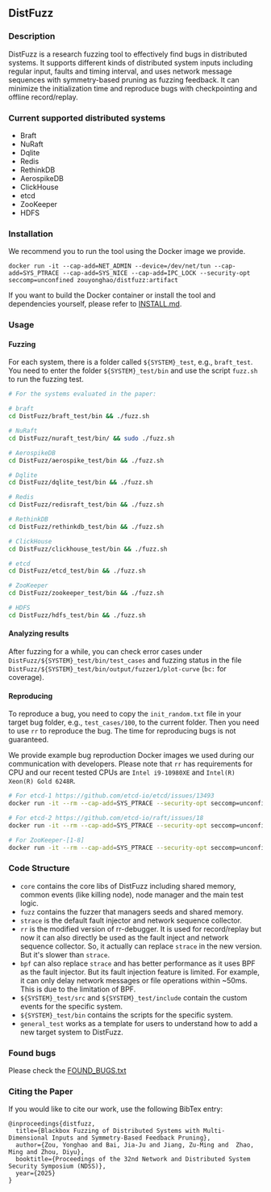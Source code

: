 ## DistFuzz

### Description

DistFuzz is a research fuzzing tool to effectively find bugs in distributed systems. It supports different kinds of distributed system inputs including regular input, faults and timing interval, and uses network message sequences with symmetry-based pruning as fuzzing feedback. It can minimize the initialization time and reproduce bugs with checkpointing and offline record/replay.

### Current supported distributed systems

* Braft
* NuRaft
* Dqlite
* Redis
* RethinkDB
* AerospikeDB
* ClickHouse
* etcd
* ZooKeeper
* HDFS

### Installation

We recommend you to run the tool using the Docker image we provide.

```
docker run -it --cap-add=NET_ADMIN --device=/dev/net/tun --cap-add=SYS_PTRACE --cap-add=SYS_NICE --cap-add=IPC_LOCK --security-opt seccomp=unconfined zouyonghao/distfuzz:artifact
```

If you want to build the Docker container or install the tool and dependencies yourself, please refer to [INSTALL.md](INSTALL.md).

### Usage

#### Fuzzing
For each system, there is a folder called `${SYSTEM}_test`, e.g., `braft_test`. You need to enter the folder `${SYSTEM}_test/bin` and use the script `fuzz.sh` to run the fuzzing test.

```bash
# For the systems evaluated in the paper:

# braft
cd DistFuzz/braft_test/bin && ./fuzz.sh

# NuRaft
cd DistFuzz/nuraft_test/bin/ && sudo ./fuzz.sh

# AerospikeDB
cd DistFuzz/aerospike_test/bin && ./fuzz.sh

# Dqlite
cd DistFuzz/dqlite_test/bin && ./fuzz.sh

# Redis
cd DistFuzz/redisraft_test/bin && ./fuzz.sh

# RethinkDB
cd DistFuzz/rethinkdb_test/bin && ./fuzz.sh

# ClickHouse
cd DistFuzz/clickhouse_test/bin && ./fuzz.sh

# etcd
cd DistFuzz/etcd_test/bin && ./fuzz.sh

# ZooKeeper
cd DistFuzz/zookeeper_test/bin && ./fuzz.sh

# HDFS
cd DistFuzz/hdfs_test/bin && ./fuzz.sh
```

#### Analyzing results

After fuzzing for a while, you can check error cases under `DistFuzz/${SYSTEM}_test/bin/test_cases` and fuzzing status in the file `DistFuzz/${SYSTEM}_test/bin/output/fuzzer1/plot-curve` (`bc:` for coverage).

#### Reproducing

To reproduce a bug, you need to copy the `init_random.txt` file in your target bug folder, e.g., `test_cases/100`, to the current folder. Then you need to use `rr` to reproduce the bug. The time for reproducing bugs is not guaranteed.

We provide example bug reproduction Docker images we used during our communication with developers. Please note that `rr` has requirements for CPU and our recent tested CPUs are `Intel i9-10980XE` and `Intel(R) Xeon(R) Gold 6248R`.

```bash
# For etcd-1 https://github.com/etcd-io/etcd/issues/13493
docker run -it --rm --cap-add=SYS_PTRACE --security-opt seccomp=unconfined zouyonghao/etcd-13493 rr replay -a /root/test_cases/3169/rr_rec_1_0/

# For etcd-2 https://github.com/etcd-io/raft/issues/18
docker run -it --rm --cap-add=SYS_PTRACE --security-opt seccomp=unconfined zouyonghao/etcd-10166 rr replay -a /root/10166/rr_rec_2_0/

# For ZooKeeper-[1-8]
docker run -it --rm --cap-add=SYS_PTRACE --security-opt seccomp=unconfined zouyonghao/distfuzz:zookeeper-rr rr replay -a /home/zyh/zookeeper-[1-8]
```

### Code Structure

* `core` contains the core libs of DistFuzz including shared memory, common events (like killing node), node manager and the main test logic.
* `fuzz` contains the fuzzer that managers seeds and shared memory.
* `strace` is the default fault injector and network sequence collector.
* `rr` is the modified version of rr-debugger. It is used for record/replay but now it can also directly be used as the fault inject and network sequence collector. So, it actually can replace `strace` in the new version. But it's slower than `strace`.
* `bpf` can also replace `strace` and has better performance as it uses BPF as the fault injector. But its fault injection feature is limited. For example, it can only delay network messages or file operations within ~50ms. This is due to the limitation of BPF.
* `${SYSTEM}_test/src` and `${SYSTEM}_test/include` contain the custom events for the specific system.
* `${SYSTEM}_test/bin` contains the scripts for the specific system.
* `general_test` works as a template for users to understand how to add a new target system to DistFuzz.

### Found bugs

Please check the [FOUND_BUGS.txt](FOUND_BUGS.txt)

### Citing the Paper
If you would like to cite our work, use the following BibTex entry:

```
@inproceedings{distfuzz,
  title={Blackbox Fuzzing of Distributed Systems with Multi-Dimensional Inputs and Symmetry-Based Feedback Pruning},
  author={Zou, Yonghao and Bai, Jia-Ju and Jiang, Zu-Ming and  Zhao, Ming and Zhou, Diyu},
  booktitle={Proceedings of the 32nd Network and Distributed System Security Symposium (NDSS)},
  year={2025}
}
```
